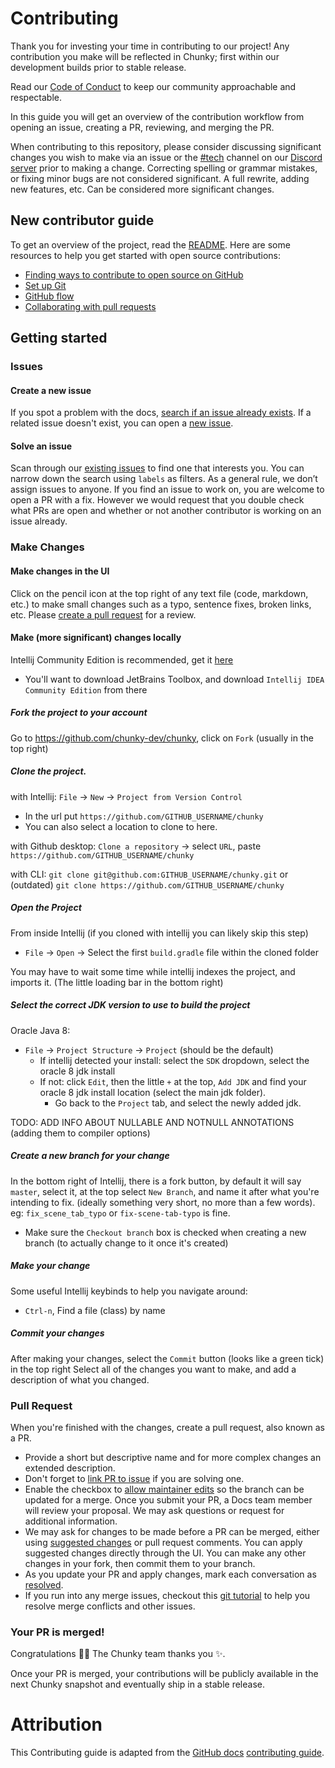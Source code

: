 # Contributing

Thank you for investing your time in contributing to our project! Any contribution you make will be reflected in Chunky; first within our development builds prior to stable release.

Read our [Code of Conduct](CODE_OF_CONDUCT.md) to keep our community approachable and respectable.

In this guide you will get an overview of the contribution workflow from opening an issue, creating a PR, reviewing, and merging the PR.

When contributing to this repository, please consider discussing significant changes you wish to make via an issue or the [#tech](https://discord.com/channels/541221265512464394/545374333883777037) channel on our [Discord server][chunky-discord] prior to making a change. Correcting spelling or grammar mistakes, or fixing minor bugs are not considered significant. A full rewrite, adding new features, etc. Can be considered more significant changes.


## New contributor guide

To get an overview of the project, read the [README](README.md). Here are some resources to help you get started with open source contributions:

- [Finding ways to contribute to open source on GitHub](https://docs.github.com/en/get-started/exploring-projects-on-github/finding-ways-to-contribute-to-open-source-on-github)
- [Set up Git](https://docs.github.com/en/get-started/quickstart/set-up-git)
- [GitHub flow](https://docs.github.com/en/get-started/quickstart/github-flow)
- [Collaborating with pull requests](https://docs.github.com/en/github/collaborating-with-pull-requests)

## Getting started

### Issues

#### Create a new issue

If you spot a problem with the docs, [search if an issue already exists](https://docs.github.com/en/github/searching-for-information-on-github/searching-on-github/searching-issues-and-pull-requests#search-by-the-title-body-or-comments). If a related issue doesn't exist, you can open a [new issue](https://github.com/chunky-dev/chunky/issues/new). 

#### Solve an issue

Scan through our [existing issues](https://github.com/chunky-dev/chunky/issues) to find one that interests you. You can narrow down the search using `labels` as filters. As a general rule, we don’t assign issues to anyone. If you find an issue to work on, you are welcome to open a PR with a fix. However we would request that you double check what PRs are open and whether or not another contributor is working on an issue already.

### Make Changes

#### Make changes in the UI

Click on the pencil icon at the top right of any text file (code, markdown, etc.) to make small changes such as a typo, sentence fixes, broken links, etc. Please [create a pull request](#pull-request) for a review. 


#### Make (more significant) changes locally

Intellij Community Edition is recommended, get it [here](https://www.jetbrains.com/toolbox-app/)
 - You'll want to download JetBrains Toolbox, and download `Intellij IDEA Community Edition` from there

##### Fork the project to your account
Go to https://github.com/chunky-dev/chunky, click on `Fork` (usually in the top right)

##### Clone the project.
with Intellij: `File` -> `New` -> `Project from Version Control`
- In the url put `https://github.com/GITHUB_USERNAME/chunky`
- You can also select a location to clone to here.

with Github desktop: `Clone a repository` -> select `URL`, paste `https://github.com/GITHUB_USERNAME/chunky`

with CLI: `git clone git@github.com:GITHUB_USERNAME/chunky.git` or (outdated) `git clone https://github.com/GITHUB_USERNAME/chunky`

##### Open the Project
From inside Intellij (if you cloned with intellij you can likely skip this step)
- `File` -> `Open` -> Select the first `build.gradle` file within the cloned folder

You may have to wait some time while intellij indexes the project, and imports it. (The little loading bar in the bottom right) 

##### Select the correct JDK version to use to build the project
Oracle Java 8:
- `File` -> `Project Structure` -> `Project` (should be the default)
  - If intellij detected your install: select the `SDK` dropdown, select the oracle 8 jdk install
  - If not: click `Edit`, then the little `+` at the top, `Add JDK` and find your oracle 8 jdk install location (select the main jdk folder).
    - Go back to the `Project` tab, and select the newly added jdk.

TODO: ADD INFO ABOUT NULLABLE AND NOTNULL ANNOTATIONS (adding them to compiler options)

##### Create a new branch for your change
In the bottom right of Intellij, there is a fork button, by default it will say `master`, select it, at the top select `New Branch`, and name it after what you're intending to fix. (ideally something very short, no more than a few words). eg: `fix_scene_tab_typo` or `fix-scene-tab-typo`  is fine.
 - Make sure the `Checkout branch` box is checked when creating a new branch (to actually change to it once it's created)

##### Make your change
Some useful Intellij keybinds to help you navigate around:
 - `Ctrl-n`, Find a file (class) by name

##### Commit your changes
After making your changes, select the `Commit` button (looks like a green tick) in the top right
Select all of the changes you want to make, and add a description of what you changed.

### Pull Request

When you're finished with the changes, create a pull request, also known as a PR.
- Provide a short but descriptive name and for more complex changes an extended description.
- Don't forget to [link PR to issue](https://docs.github.com/en/issues/tracking-your-work-with-issues/linking-a-pull-request-to-an-issue) if you are solving one.
- Enable the checkbox to [allow maintainer edits](https://docs.github.com/en/github/collaborating-with-issues-and-pull-requests/allowing-changes-to-a-pull-request-branch-created-from-a-fork) so the branch can be updated for a merge.
Once you submit your PR, a Docs team member will review your proposal. We may ask questions or request for additional information.
- We may ask for changes to be made before a PR can be merged, either using [suggested changes](https://docs.github.com/en/github/collaborating-with-issues-and-pull-requests/incorporating-feedback-in-your-pull-request) or pull request comments. You can apply suggested changes directly through the UI. You can make any other changes in your fork, then commit them to your branch.
- As you update your PR and apply changes, mark each conversation as [resolved](https://docs.github.com/en/github/collaborating-with-issues-and-pull-requests/commenting-on-a-pull-request#resolving-conversations).
- If you run into any merge issues, checkout this [git tutorial](https://lab.github.com/githubtraining/managing-merge-conflicts) to help you resolve merge conflicts and other issues.

### Your PR is merged!

Congratulations :tada::tada: The Chunky team thanks you :sparkles:. 

Once your PR is merged, your contributions will be publicly available in the next Chunky snapshot and eventually ship in a stable release.

# Attribution

This Contributing guide is adapted from the [GitHub docs](https://docs.github.com/en) [contributing guide](https://github.com/github/docs/blob/main/CONTRIBUTING.md).

[chunky-discord]: https://discord.gg/VqcHpsF

